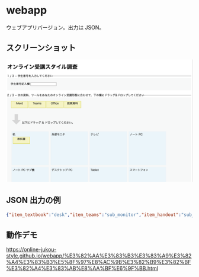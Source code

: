 # webapp
ウェブアプリバージョン。出力は JSON。

## スクリーンショット
![スクリーンショット](スクリーンショット.png)

## JSON 出力の例

```json
{"item_textbook":"desk","item_teams":"sub_monitor","item_handout":"sub_monitor","item_meet":"sub_monitor","item_office":"notepc","student_id":"999"}
```

## 動作デモ

https://online-jukou-style.github.io/webapp/%E3%82%AA%E3%83%B3%E3%83%A9%E3%82%A4%E3%83%B3%E5%8F%97%E8%AC%9B%E3%82%B9%E3%82%BF%E3%82%A4%E3%83%AB%E8%AA%BF%E6%9F%BB.html
